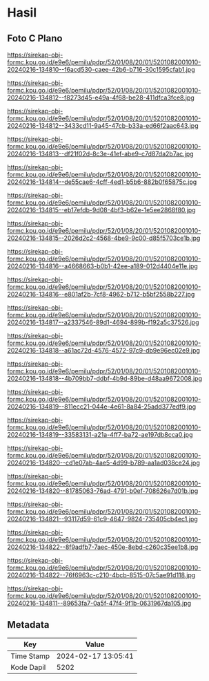 # Hasil

## Foto C Plano

https://sirekap-obj-formc.kpu.go.id/e9e6/pemilu/pdpr/52/01/08/20/01/5201082001010-20240216-134810--f6acd530-caee-42b6-b716-30c1595cfab1.jpg

https://sirekap-obj-formc.kpu.go.id/e9e6/pemilu/pdpr/52/01/08/20/01/5201082001010-20240216-134812--f8273d45-e49a-4f68-be28-411dfca3fce8.jpg

https://sirekap-obj-formc.kpu.go.id/e9e6/pemilu/pdpr/52/01/08/20/01/5201082001010-20240216-134812--3433cd11-9a45-47cb-b33a-ed66f2aac643.jpg

https://sirekap-obj-formc.kpu.go.id/e9e6/pemilu/pdpr/52/01/08/20/01/5201082001010-20240216-134813--df21f02d-8c3e-41ef-abe9-c7d87da2b7ac.jpg

https://sirekap-obj-formc.kpu.go.id/e9e6/pemilu/pdpr/52/01/08/20/01/5201082001010-20240216-134814--de55cae6-4cff-4ed1-b5b6-882b0f65875c.jpg

https://sirekap-obj-formc.kpu.go.id/e9e6/pemilu/pdpr/52/01/08/20/01/5201082001010-20240216-134815--eb17efdb-9d08-4bf3-b62e-1e5ee2868f80.jpg

https://sirekap-obj-formc.kpu.go.id/e9e6/pemilu/pdpr/52/01/08/20/01/5201082001010-20240216-134815--2026d2c2-4568-4be9-9c00-d85f5703ce1b.jpg

https://sirekap-obj-formc.kpu.go.id/e9e6/pemilu/pdpr/52/01/08/20/01/5201082001010-20240216-134816--a4668663-b0b1-42ee-a189-012d4404e11e.jpg

https://sirekap-obj-formc.kpu.go.id/e9e6/pemilu/pdpr/52/01/08/20/01/5201082001010-20240216-134816--e801af2b-7cf8-4962-b712-b5bf2558b227.jpg

https://sirekap-obj-formc.kpu.go.id/e9e6/pemilu/pdpr/52/01/08/20/01/5201082001010-20240216-134817--a2337546-89d1-4694-899b-f192a5c37526.jpg

https://sirekap-obj-formc.kpu.go.id/e9e6/pemilu/pdpr/52/01/08/20/01/5201082001010-20240216-134818--a61ac72d-4576-4572-97c9-db9e96ec02e9.jpg

https://sirekap-obj-formc.kpu.go.id/e9e6/pemilu/pdpr/52/01/08/20/01/5201082001010-20240216-134818--4b709bb7-ddbf-4b9d-89be-d48aa9672008.jpg

https://sirekap-obj-formc.kpu.go.id/e9e6/pemilu/pdpr/52/01/08/20/01/5201082001010-20240216-134819--811ecc21-044e-4e61-8a84-25add377edf9.jpg

https://sirekap-obj-formc.kpu.go.id/e9e6/pemilu/pdpr/52/01/08/20/01/5201082001010-20240216-134819--33583131-a21a-4ff7-ba72-ae197db8cca0.jpg

https://sirekap-obj-formc.kpu.go.id/e9e6/pemilu/pdpr/52/01/08/20/01/5201082001010-20240216-134820--cd1e07ab-4ae5-4d99-b789-aa1ad038ce24.jpg

https://sirekap-obj-formc.kpu.go.id/e9e6/pemilu/pdpr/52/01/08/20/01/5201082001010-20240216-134820--81785063-76ad-4791-b0ef-708626e7d01b.jpg

https://sirekap-obj-formc.kpu.go.id/e9e6/pemilu/pdpr/52/01/08/20/01/5201082001010-20240216-134821--93117d59-61c9-4647-9824-735405cb4ec1.jpg

https://sirekap-obj-formc.kpu.go.id/e9e6/pemilu/pdpr/52/01/08/20/01/5201082001010-20240216-134822--8f9adfb7-7aec-450e-8ebd-c260c35ee1b8.jpg

https://sirekap-obj-formc.kpu.go.id/e9e6/pemilu/pdpr/52/01/08/20/01/5201082001010-20240216-134822--76f6963c-c210-4bcb-8515-07c5ae91d118.jpg

https://sirekap-obj-formc.kpu.go.id/e9e6/pemilu/pdpr/52/01/08/20/01/5201082001010-20240216-134811--89653fa7-0a5f-47f4-9f1b-0631967da105.jpg


## Metadata

| Key        | Value               |
| ---------- | ------------------- |
| Time Stamp | 2024-02-17 13:05:41 |
| Kode Dapil | 5202                |



